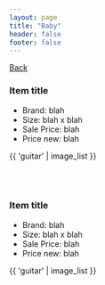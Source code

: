 ```yaml
---
layout: page
title: "Baby"
header: false
footer: false
---
```

<a href="/sale-house-stuff">Back</a>

<h3>Item title</h3>

* Brand: blah
* Size: blah x blah
* Sale Price: blah
* Price new: blah

{{ 'guitar' | image_list }}

<br/>
<br/>

<h3>Item title</h3>

* Brand: blah
* Size: blah x blah
* Sale Price: blah
* Price new: blah

{{ 'guitar' | image_list }}